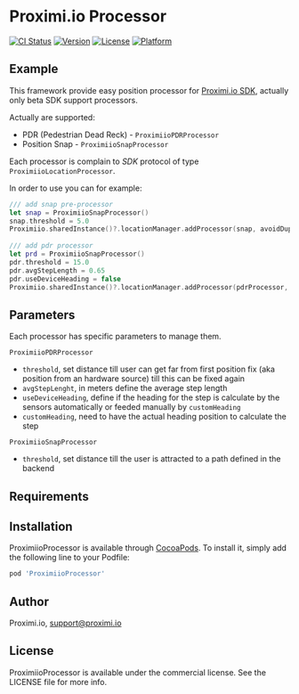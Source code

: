 # Proximi.io Processor

[![CI Status](https://img.shields.io/travis/proximiio/ProximiioProcessorPod.svg?style=flat)](https://travis-ci.org/proximiio/ProximiioProcessorPod)
[![Version](https://img.shields.io/cocoapods/v/ProximiioProcessorPod.svg?style=flat)](https://cocoapods.org/pods/ProximiioProcessorPod)
[![License](https://img.shields.io/cocoapods/l/ProximiioProcessorPod.svg?style=flat)](https://cocoapods.org/pods/ProximiioProcessorPod)
[![Platform](https://img.shields.io/cocoapods/p/ProximiioProcessorPod.svg?style=flat)](https://cocoapods.org/pods/ProximiioProcessorPod)

## Example

This framework provide easy position processor for [Proximi.io SDK](https://proximi.io), actually only beta SDK support processors.

Actually are supported:

- PDR (Pedestrian Dead Reck) - `ProximiioPDRProcessor`
- Position Snap - `ProximiioSnapProcessor`

Each processor is complain to _SDK_ protocol of type `ProximiioLocationProcessor`.

In order to use you can for example:

```swift
/// add snap pre-processor
let snap = ProximiioSnapProcessor()
snap.threshold = 5.0
Proximiio.sharedInstance()?.locationManager.addProcessor(snap, avoidDuplicates: true)
        
/// add pdr processor
let prd = ProximiioSnapProcessor()
pdr.threshold = 15.0
pdr.avgStepLength = 0.65
pdr.useDeviceHeading = false
Proximiio.sharedInstance()?.locationManager.addProcessor(pdrProcessor, avoidDuplicates: true)
```

## Parameters

Each processor has specific parameters to manage them.

`ProximiioPDRProcessor`

- `threshold`, set distance till user can get far from first position fix (aka position from an hardware source) till this can be fixed again
- `avgStepLenght`, in meters define the average step length
- `useDeviceHeading`, define if the heading for the step is calculate by the sensors automatically or feeded manually by `customHeading`
- `customHeading`, need to have the actual heading position to calculate the step

`ProximiioSnapProcessor`

- `threshold`, set distance till the user is attracted to a path defined in the backend

## Requirements

## Installation

ProximiioProcessor is available through [CocoaPods](https://cocoapods.org). To install
it, simply add the following line to your Podfile:

```ruby
pod 'ProximiioProcessor'
```

## Author

Proximi.io, support@proximi.io

## License

ProximiioProcessor is available under the commercial license. See the LICENSE file for more info.
